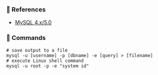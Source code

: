### :open_file_folder: References

- [MySQL 4.x/5.0](https://www.exploit-db.com/exploits/1518)

### :open_file_folder: Commands

```mysql
# save output to a file
mysql -u [username] -p [dbname] -e [query] > [filename]
# execute Linux shell command
mysql -u root -p -e "system id"
```